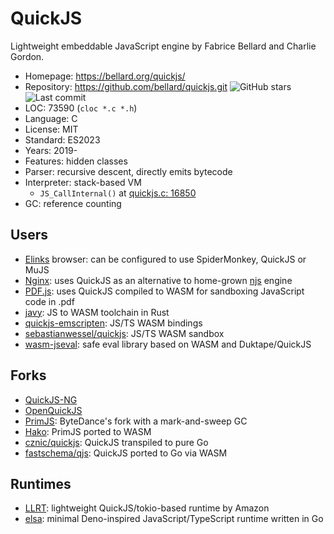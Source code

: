 # QuickJS

Lightweight embeddable JavaScript engine by Fabrice Bellard and Charlie Gordon.

* Homepage:                     https://bellard.org/quickjs/
* Repository:                   https://github.com/bellard/quickjs.git <img src="https://img.shields.io/github/stars/bellard/quickjs?label=&style=flat-square" alt="GitHub stars" title="GitHub stars"><img src="https://img.shields.io/github/last-commit/bellard/quickjs?label=&style=flat-square" alt="Last commit" title="Last commit">
* LOC:                          73590 (`cloc *.c *.h`)
* Language:                     C
* License:                      MIT
* Standard:                     ES2023
* Years:                        2019-
* Features:                     hidden classes
* Parser:                       recursive descent, directly emits bytecode
* Interpreter:                  stack-based VM
  * `JS_CallInternal()` at [quickjs.c: 16850](https://github.com/bellard/quickjs/blob/master/quickjs.c#L16850)
* GC:                           reference counting

## Users

* [Elinks](https://github.com/rkd77/elinks) browser: can be configured to use SpiderMonkey, QuickJS or MuJS
* [Nginx](https://github.com/nginx/njs): uses QuickJS as an alternative to home-grown [njs](njs.md) engine
* [PDF.js](https://github.com/mozilla/pdf.js/tree/master/external/quickjs): uses QuickJS compiled to WASM for sandboxing JavaScript code in .pdf
* [javy](https://github.com/bytecodealliance/javy.git): JS to WASM toolchain in Rust
* [quickjs-emscripten](https://github.com/justjake/quickjs-emscripten): JS/TS WASM bindings
* [sebastianwessel/quickjs](https://github.com/sebastianwessel/quickjs): JS/TS WASM sandbox
* [wasm-jseval](https://github.com/maple3142/wasm-jseval): safe eval library based on WASM and Duktape/QuickJS

## Forks

* [QuickJS-NG](quickjs-ng.md)
* [OpenQuickJS](https://github.com/OpenQuickJS/quickjs)
* [PrimJS](primjs.md): ByteDance's fork with a mark-and-sweep GC
* [Hako](hako.md): PrimJS ported to WASM
* [cznic/quickjs](cznic-quickjs.md): QuickJS transpiled to pure Go
* [fastschema/qjs](https://github.com/fastschema/qjs): QuickJS ported to Go via WASM

## Runtimes

* [LLRT](https://github.com/awslabs/llrt): lightweight QuickJS/tokio-based runtime by Amazon
* [elsa](https://github.com/elsaland/elsa): minimal Deno-inspired JavaScript/TypeScript runtime written in Go
